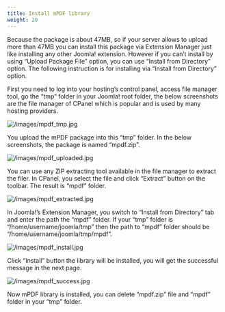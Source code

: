 ```yaml
---
title: Install mPDF library
weight: 20
---
```

Because the package is about 47MB, so if your server allows to upload more than 47MB you can install this package via Extension Manager just like installing any other Joomla! extension. However if you can’t install by using “Upload Package File” option, you can use “Install from Directory” option. The following instruction is for installing via “Install from Directory” option.

First you need to log into your hosting’s control panel, access file manager tool, go the “tmp” folder in your Joomla! root folder, the below screenshots are the file manager of CPanel which is popular and is used by many hosting providers.

![/images/mpdf_tmp.jpg](/images/mpdf_tmp.jpg)

You upload the mPDF package into this “tmp” folder. In the below screenshots, the package is named “mpdf.zip”.

![/images/mpdf_uploaded.jpg](/images/mpdf_uploaded.jpg)

You can use any ZIP extracting tool available in the file manager to extract the filer. In CPanel, you select the file and click “Extract” button on the toolbar. The result is “mpdf” folder.

![/images/mpdf_extracted.jpg](/images/mpdf_extracted.jpg)

In Joomla!’s Extension Manager, you switch to “Install from Directory” tab and enter the path the “mpdf” folder. If your “tmp” folder is “/home/username/joomla/tmp” then the path to “mpdf” folder should be “/home/username/joomla/tmp/mpdf”.

![/images/mpdf_install.jpg](/images/mpdf_install.jpg)

Click “Install” button the library will be installed, you will get the successful message in the next page.

![/images/mpdf_success.jpg](/images/mpdf_success.jpg)

Now mPDF library is installed, you can delete “mpdf.zip” file and “mpdf” folder in your “tmp” folder.